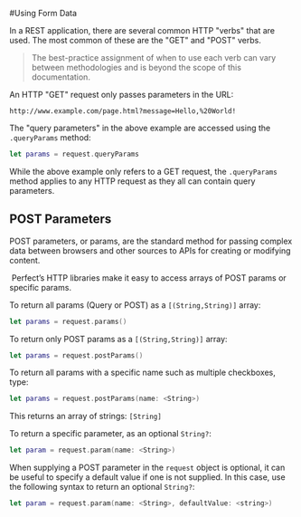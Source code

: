 #Using Form Data

In a REST application, there are several common HTTP "verbs" that are used. The most common of these are the "GET" and "POST" verbs.

> The best-practice assignment of when to use each verb can vary between methodologies and is beyond the scope of this documentation.

An HTTP "GET" request only passes parameters in the URL:

```
http://www.example.com/page.html?message=Hello,%20World!
```

The "query parameters" in the above example are accessed using the `.queryParams` method:

``` swift
let params = request.queryParams
```

While the above example only refers to a GET request, the `.queryParams` method applies to any HTTP request as they all can contain query parameters.

## POST Parameters

POST parameters, or params, are the standard method for passing complex data between browsers and other sources to APIs for creating or modifying content.

 Perfect’s HTTP libraries make it easy to access arrays of POST params or specific params.

To return all params (Query or POST) as a `[(String,String)]` array:

``` swift
let params = request.params()
```

To return only POST params as a `[(String,String)]` array:

``` swift
let params = request.postParams()
```


To return all params with a specific name such as multiple checkboxes, type:

``` swift
let params = request.postParams(name: <String>)
```
This returns an array of strings: `[String]`

To return a specific parameter, as an optional `String?`:

``` swift
let param = request.param(name: <String>)
```

When supplying a POST parameter in the `request` object is optional, it can be useful to specify a default value if one is not supplied. In this case, use the following syntax to return an optional `String?`:

``` swift
let param = request.param(name: <String>, defaultValue: <string>)
```
